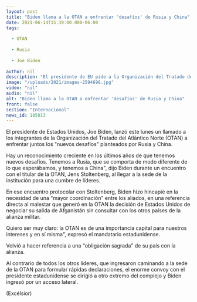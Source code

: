 ```yaml
---
layout: post
title: "Biden llama a la OTAN a enfrentar 'desafíos' de Rusia y China"
date: 2021-06-14T15:39:00.000-06:00
tags:
  
  - OTAN
  
  - Rusia
  
  - Joe Biden
  
author: nil
description: "El presidente de EU pide a la Organización del Tratado del Atlántico Norte que enfrente unida los 'nuevos desafíos' planteados por Rusia y China"
image: "/uploads/2021/images-2594698.jpg"
video: "nil"
audio: "nil"
alt: "Biden llama a la OTAN a enfrentar 'desafíos' de Rusia y China"
front: false
section: "Internacional"
news_id: 185013
---
```


El presidente de Estados Unidos, Joe Biden, lanzó este lunes un llamado a los integrantes de la Organización del Tratado del Atlántico Norte (OTAN) a enfrentar juntos los "nuevos desafíos" planteados por Rusia y China.

Hay un reconocimiento creciente en los últimos años de que tenemos nuevos desafíos. Tenemos a Rusia, que se comporta de modo diferente de lo que esperábamos, y tenemos a China", dijo Biden durante un encuentro con el titular de la OTAN, Jens Stoltenberg, al llegar a la sede de la institución para una cumbre de líderes.

En ese encuentro protocolar con Stoltenberg, Biden hizo hincapié en la necesidad de una "mayor coordinación" entre los aliados, en una referencia directa al malestar que generó en la OTAN la decisión de Estados Unidos de negociar su salida de Afganistán sin consultar con los otros países de la alianza militar.

Quiero ser muy claro: la OTAN es de una importancia capital para nuestros intereses y en sí misma", expresó el mandatario estadunidense.

Volvió a hacer referencia a una "obligación sagrada" de su país con la alianza.

Al contrario de todos los otros líderes, que ingresaron caminando a la sede de la OTAN para formular rápidas declaraciones, el enorme convoy con el presidente estadunidense se dirigió a otro extremo del complejo y Biden ingresó por un acceso lateral.

(Excélsior)